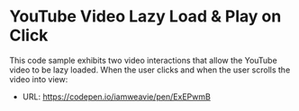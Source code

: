 # YouTube Video Lazy Load & Play on Click

This code sample exhibits two video interactions that allow the YouTube video to be lazy loaded. When the user clicks and when the user scrolls the video into view:

- URL: https://codepen.io/iamweavie/pen/ExEPwmB

